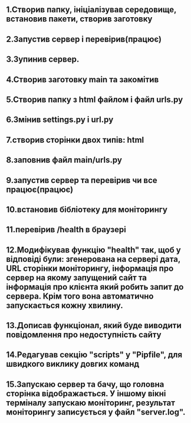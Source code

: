 ## 1.Cтворив папку, ініціалізував середовище, встановив пакети, створив заготовку
## 2.Запустив сервер і перевірив(працює)
## 3.Зупинив сервер.
## 4.Cтворив заготовку main та закомітив
## 5.Cтворив папку з html файлом і файл urls.py
## 6.Змінив settings.py i url.py
## 7.створив сторінки двох типів: html
## 8.заповнив файл main/urls.py
## 9.запустив сервер та перевірив чи все працює(працює)
## 10.встановив бібліотеку для моніторингу
## 11.перевірив /health в браузері
## 12.Модифікував функцію "health" так, щоб у відповіді були: згенерована на сервері дата, URL сторінки моніторингу, інформація про сервер на якому запущений сайт та інформація про клієнта який робить запит до сервера. Крім того вона автоматично запускається кожну хвилину.
## 13.Дописав функціонал, який буде виводити повідомлення про недоступність сайту
## 14.Редагував секцію "scripts" у "Pipfile", для швидкого виклику довгих команд
## 15.Запускаю сервер та бачу, що головна сторінка відображається. У іншому вікні терміналу запускаю моніторинг, результат моніторингу записується у файл "server.log".
